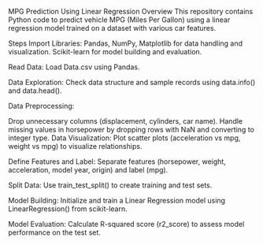 MPG Prediction Using Linear Regression
Overview
This repository contains Python code to predict vehicle MPG (Miles Per Gallon) using a linear regression model trained on a dataset with various car features.

Steps
Import Libraries: Pandas, NumPy, Matplotlib for data handling and visualization. Scikit-learn for model building and evaluation.

Read Data: Load Data.csv using Pandas.

Data Exploration: Check data structure and sample records using data.info() and data.head().

Data Preprocessing:

Drop unnecessary columns (displacement, cylinders, car name).
Handle missing values in horsepower by dropping rows with NaN and converting to integer type.
Data Visualization: Plot scatter plots (acceleration vs mpg, weight vs mpg) to visualize relationships.

Define Features and Label: Separate features (horsepower, weight, acceleration, model year, origin) and label (mpg).

Split Data: Use train_test_split() to create training and test sets.

Model Building: Initialize and train a Linear Regression model using LinearRegression() from scikit-learn.

Model Evaluation: Calculate R-squared score (r2_score) to assess model performance on the test set.
